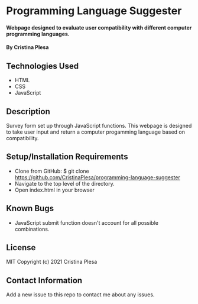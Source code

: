 # Programming Language Suggester

#### Webpage designed to evaluate user compatibility with different computer programming languages.

#### By Cristina Plesa

## Technologies Used

* HTML
* CSS
* JavaScript

## Description

Survey form set up through JavaScript functions. This webpage is designed to take user input and return a computer progamming language based on compatibility.

## Setup/Installation Requirements

* Clone from GitHub: $ git clone https://github.com/CristinaPlesa/programming-language-suggester
* Navigate to the top level of the directory.
* Open index.html in your browser

## Known Bugs

* JavaScript submit function doesn't account for all possible combinations.

## License

MIT
Copyright (c) 2021 Cristina Plesa

## Contact Information

Add a new issue to this repo to contact me about any issues.